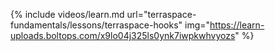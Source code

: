 {% include videos/learn.md
     url="terraspace-fundamentals/lessons/terraspace-hooks"
     img="https://learn-uploads.boltops.com/x9lo04j325ls0ynk7iwpkwhvyozs" %}